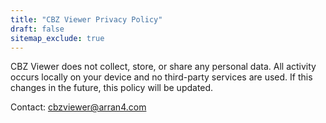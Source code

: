 ```yaml
---
title: "CBZ Viewer Privacy Policy"
draft: false
sitemap_exclude: true
---
```


CBZ Viewer does not collect, store, or share any personal data. All activity occurs locally on your device and no third-party services are used. If this changes in the future, this policy will be updated.

Contact: cbzviewer@arran4.com
